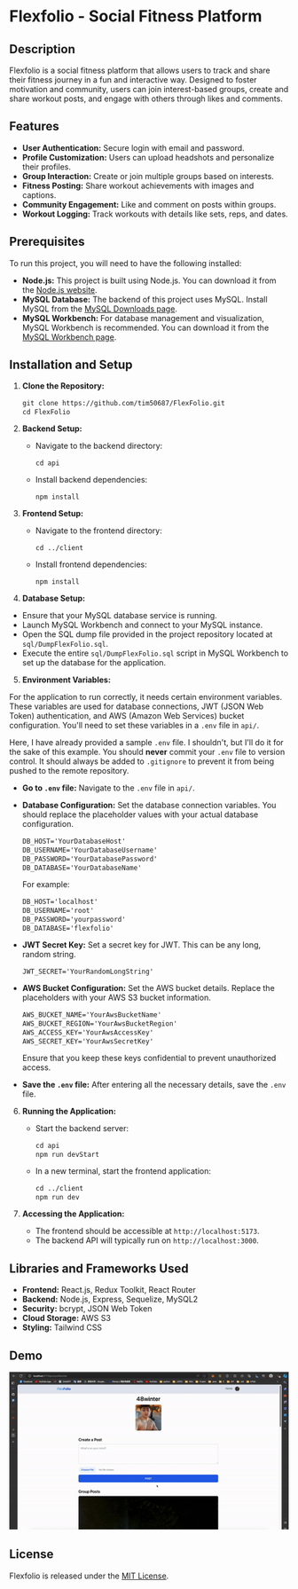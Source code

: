 # Flexfolio - Social Fitness Platform

## Description

Flexfolio is a social fitness platform that allows users to track and share their fitness journey in a fun and interactive way. Designed to foster motivation and community, users can join interest-based groups, create and share workout posts, and engage with others through likes and comments.

## Features

- **User Authentication:** Secure login with email and password.
- **Profile Customization:** Users can upload headshots and personalize their profiles.
- **Group Interaction:** Create or join multiple groups based on interests.
- **Fitness Posting:** Share workout achievements with images and captions.
- **Community Engagement:** Like and comment on posts within groups.
- **Workout Logging:** Track workouts with details like sets, reps, and dates.

## Prerequisites
To run this project, you will need to have the following installed:

- **Node.js:** This project is built using Node.js. You can download it from the [Node.js website](https://nodejs.org/).
- **MySQL Database:** The backend of this project uses MySQL. Install MySQL from the [MySQL Downloads page](https://dev.mysql.com/downloads/). 
- **MySQL Workbench:** For database management and visualization, MySQL Workbench is recommended. You can download it from the [MySQL Workbench page](https://www.mysql.com/products/workbench/).

## Installation and Setup

1. **Clone the Repository:**
   ```
   git clone https://github.com/tim50687/FlexFolio.git
   cd FlexFolio
   ```

2. **Backend Setup:**

   - Navigate to the backend directory:
     ```
     cd api
     ```
   - Install backend dependencies:
     ```
     npm install
     ```

3. **Frontend Setup:**

   - Navigate to the frontend directory:
     ```
     cd ../client
     ```
   - Install frontend dependencies:
     ```
     npm install
     ```

4. **Database Setup:**

- Ensure that your MySQL database service is running.
- Launch MySQL Workbench and connect to your MySQL instance.
- Open the SQL dump file provided in the project repository located at `sql/DumpFlexFolio.sql`.
- Execute the entire `sql/DumpFlexFolio.sql` script in MySQL Workbench to set up the database for the application. 


5. **Environment Variables:**

For the application to run correctly, it needs certain environment variables. These variables are used for database connections, JWT (JSON Web Token) authentication, and AWS (Amazon Web Services) bucket configuration. You'll need to set these variables in a `.env` file in `api/`.

Here, I have already provided a sample `.env` file. I shouldn't, but I'll do it for the sake of this example. You should **never** commit your `.env` file to version control. It should always be added to `.gitignore` to prevent it from being pushed to the remote repository.

- **Go to `.env` file:** 
    Navigate to the `.env` file in `api/`.

- **Database Configuration:**
   Set the database connection variables. You should replace the placeholder values with your actual database configuration.

   ```plaintext
   DB_HOST='YourDatabaseHost'
   DB_USERNAME='YourDatabaseUsername'
   DB_PASSWORD='YourDatabasePassword'
   DB_DATABASE='YourDatabaseName'
   ```

   For example:
   ```plaintext
   DB_HOST='localhost'
   DB_USERNAME='root'
   DB_PASSWORD='yourpassword'
   DB_DATABASE='flexfolio'
   ```

- **JWT Secret Key:**
   Set a secret key for JWT. This can be any long, random string.

   ```plaintext
   JWT_SECRET='YourRandomLongString'
   ```

- **AWS Bucket Configuration:**
   Set the AWS bucket details. Replace the placeholders with your AWS S3 bucket information.

   ```plaintext
   AWS_BUCKET_NAME='YourAwsBucketName'
   AWS_BUCKET_REGION='YourAwsBucketRegion'
   AWS_ACCESS_KEY='YourAwsAccessKey'
   AWS_SECRET_KEY='YourAwsSecretKey'
   ```

   Ensure that you keep these keys confidential to prevent unauthorized access.

- **Save the `.env` file:** 
   After entering all the necessary details, save the `.env` file.



6. **Running the Application:**

   - Start the backend server:
     ```
     cd api
     npm run devStart
     ```
   - In a new terminal, start the frontend application:
     ```
     cd ../client
     npm run dev
     ```

7. **Accessing the Application:**

   - The frontend should be accessible at `http://localhost:5173`.
   - The backend API will typically run on `http://localhost:3000`.

## Libraries and Frameworks Used
- **Frontend:** React.js, Redux Toolkit, React Router
- **Backend:** Node.js, Express, Sequelize, MySQL2
- **Security:** bcrypt, JSON Web Token
- **Cloud Storage:** AWS S3
- **Styling:** Tailwind CSS

## Demo

![Flexfolio Demo](media/demo.gif)

## License

Flexfolio is released under the [MIT License](LICENSE).


